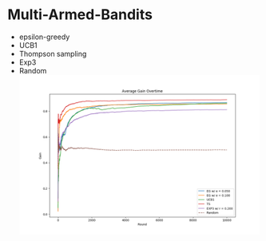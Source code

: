 # Multi-Armed-Bandits
- epsilon-greedy
- UCB1
- Thompson sampling
- Exp3
- Random
![smab](https://github.com/lifangda01/Multi-Armed-Bandits/blob/master/avg-gain-10k.png)